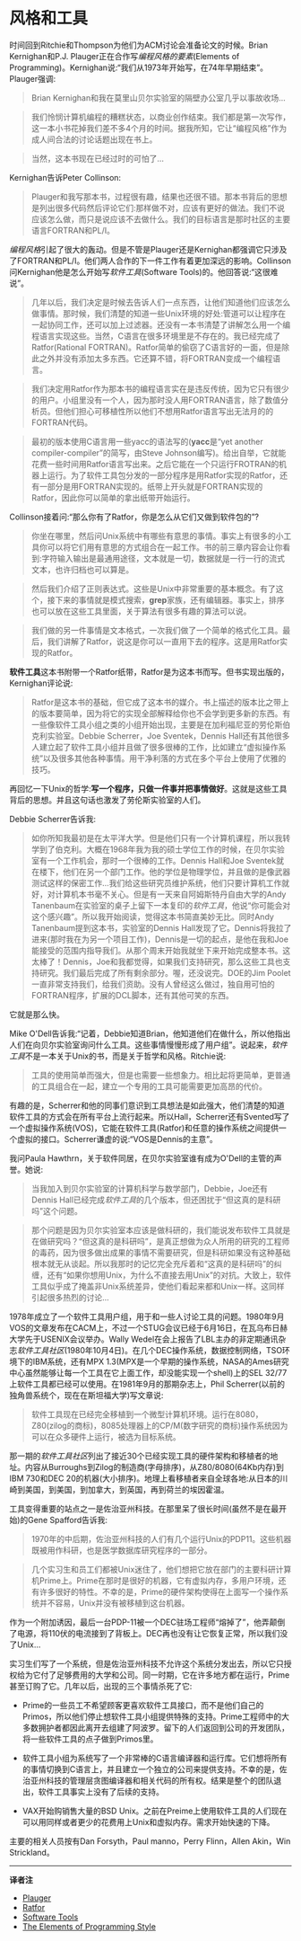 # 风格和工具

时间回到Ritchie和Thompson为他们为ACM讨论会准备论文的时候。Brian Kernighan和P.J. Plauger正在合作写*编程风格的要素*(Elements of Programming)。Kernighan说:“我们从1973年开始写，在74年早期结束”。Plauger强调:

> Brian Kernighan和我在莫里山贝尔实验室的隔壁办公室几乎以事故收场...

> 我们怜悯计算机编程的糟糕状态，以商业创作结束。我们都是第一次写作，这一本小书花掉我们差不多4个月的时间。据我所知，它让“编程风格”作为成人间合法的讨论话题出现在书上。

> 当然，这本书现在已经过时的可怕了...

Kernighan告诉Peter Collinson:

> Plauger和我写那本书，过程很有趣，结果也还很不错。那本书背后的思想是列出很多代码然后评论它们:那样做不对，应该有更好的做法。我们不说应该怎么做，而只是说应该不去做什么。我们的目标语言是那时社区的主要语言FORTRAN和PL/I。

*编程风格*引起了很大的轰动。但是不管是Plauger还是Kernighan都强调它只涉及了FORTRAN和PL/I。他们两人合作的下一件工作有着更加深远的影响。Collinson问Kernighan他是怎么开始写*软件工具*(Software Tools)的。他回答说:“这很难说”。

> 几年以后，我们决定是时候去告诉人们一点东西，让他们知道他们应该怎么做事情。那时候，我们清楚的知道一些Unix环境的好处:管道可以让程序在一起协同工作，还可以加上过滤器。还没有一本书清楚了讲解怎么用一个编程语言实现这些。当然，C语言在很多环境里是不存在的。我已经完成了Ratfor(Rational FORTRAN)。Ratfor简单的偷窃了C语言好的一面，但是除此之外并没有添加太多东西。它还算不错，将FORTRAN变成一个编程语言。

> 我们决定用Ratfor作为那本书的编程语言实在是违反传统，因为它只有很少的用户。小组里没有一个人，因为那时没人用FORTRAN语言，除了数值分析员。但他们担心可移植性所以他们不想用Ratfor语言写出无法月的的FORTRAN代码。

> 最初的版本使用C语言用一些yacc的语法写的(**yacc**是“yet another compiler-compiler”的简写，由Steve Johnson编写)。给出自举，它就能花费一些时间用Ratfor语言写出来。之后它能在一个只运行FROTRAN的机器上运行。为了软件工具包分发的一部分程序是用Ratfor实现的Ratfor，还有一部分是用FORTRAN实现的。纸带上开头就是FORTRAN实现的Ratfor，因此你可以简单的拿出纸带开始运行。

Collinson接着问:“那么你有了Ratfor，你是怎么从它们又做到软件包的”?

> 你坐在哪里，然后问Unix系统中有哪些有意思的事情。事实上有很多的小工具你可以将它们用有意思的方式组合在一起工作。书的前三章内容会让你看到:字符输入输出是最通用途径，文本就是一切，数据就是一行一行的流式文本，也许归档也可以算是。

> 然后我们介绍了正则表达式。这些是Unix中非常重要的基本概念。有了这个，接下来的事情就是模式搜索，**grep**家族，还有编辑器。事实上，排序也可以放在这些工具里面，关于算法有很多有趣的算法可以说。

> 我们做的另一件事情是文本格式，一次我们做了一个简单的格式化工具。最后，我们讲解了Ratfor，说这是你可以一直用下去的程序。这是用Ratfor实现的Ratfor。

**软件工具**这本书附带一个Ratfor纸带，Ratfor是为这本书而写。但书实现出版的，Kernighan评论说:

> Ratfor是这本书的基础，但它成了这本书的媒介。书上描述的版本比之带上的版本要简单，因为将它的实现全部解释给你也不会学到更多新的东西。有一些像软件工具小组之类的小组开始出现，主要是在加利福尼亚的劳伦斯伯克利实验室。Debbie Scherrer，Joe Sventek，Dennis Hall还有其他很多人建立起了软件工具小组并且做了很多很棒的工作，比如建立“虚拟操作系统”以及很多其他各种事情。用干净利落的方式在多个平台上使用了优雅的技巧。

再回忆一下Unix的哲学:**写一个程序，只做一件事并把事情做好**。这就是这些工具背后的思想。并且这句话也激发了劳伦斯实验室的人们。

Debbie Scherrer告诉我:

> 如你所知我最初是在太平洋大学。但是他们只有一个计算机课程，所以我转学到了伯克利。大概在1968年我为我的硕士学位工作的时候，在贝尔实验室有一个工作机会，那时一个很棒的工作。Dennis Hall和Joe Sventek就在楼下，他们在另一个部门工作。他的学位是物理学位，并且做的是像武器测试这样的保密工作...我们给这些研究员维护系统，他们只要计算机工作就好，对计算机本书毫不关心。但是有一天来自阿姆斯特丹自由大学的Andy Tanenbaum在实验室的桌子上留下一本复印的*软件工具*，他说“你可能会对这个感兴趣”。所以我开始阅读，觉得这本书简直美妙无比。同时Andy Tanenbaum提到这本书，实验室的Dennis Hall发现了它。Dennis将我拉了进来(那时我在为另一个项目工作)，Dennis是一切的起点，是他在我和Joe能接受的范围内指导我们。从那个周末开始我就坐下来开始完成整本书。这太棒了！Dennis，Joe和我都觉得，如果我们支持研究，那么这些工具也支持研究。我们最后完成了所有剩余部分。喔，还没说完。DOE的Jim Poolet一直非常支持我们，给我们资助。没有人曾经这么做过，独自用可怕的FORTRAN程序，扩展的DCL脚本，还有其他可笑的东西。

它就是那么快。

Mike O'Dell告诉我:“记着，Debbie知道Brian，他知道他们在做什么，所以他指出人们在向贝尔实验室询问什么工具。这些事情慢慢形成了用户组”。说起来，*软件工具*不是一本关于Unix的书，而是关于哲学和风格。Ritchie说:

> 工具的使用简单而强大，但是也需要一些想象力。相比起将更简单，更普通的工具组合在一起，建立一个专用的工具可能需要更加高昂的代价。

有趣的是，Scherrer和他的同事们意识到工具想法是如此强大，他们清楚的知道软件工具的方式会在所有平台上流行起来。所以Hall，Scherrer还有Svented写了一个虚拟操作系统(VOS)，它能在软件工具(Ratfor)和任意的操作系统之间提供一个虚拟的接口。Scherrer谦虚的说:“VOS是Dennis的主意”。

我问Paula Hawthrn，关于软件同居，在贝尔实验室谁有成为O'Dell的主管的声誉。她说:

> 当我加入到贝尔实验室的计算机科学与数学部门，Debbie，Joe还有Dennis Hall已经完成*软件工具*的几个版本，但还困扰于“但这真的是科研吗”这个问题。

> 那个问题是因为贝尔实验室本应该是做科研的，我们能说发布软件工具就是在做研究吗？“但这真的是科研吗”，是真正想做为众人所用的研究的工程师的毒药，因为很多做出成果的事情不需要研究，但是科研如果没有这种基础根本就无从谈起。所以我那时的记忆完全充斥着和“这真的是科研吗”的纠缠，还有“如果你想用Unix，为什么不直接去用Unix”的对抗。大致上，软件工具似乎成了掩盖非Unix系统差异，使他们看起来都和Unix一样。这同样引起很多热烈的讨论...

1978年成立了一个软件工具用户组，用于和一些人讨论工具的问题。1980年9月VOS的文章发布在CACM上，不过一个STUG会议已经于6月16日，在瓦乌布日赫大学先于USENIX会议举办。Wally Wedel在会上报告了LBL主办的非定期通讯杂志*软件工具社区*(1980年10月4日)。在几个DEC操作系统，数据控制网络，TSO环境下的IBM系统，还有MPX 1.3(MPX是一个早期的操作系统，NASA的Ames研究中心虽然能够让每一个工具在它上面工作，却没能实现一个shell)上的SEL 32/77上软件工具都已经可以使用。在1981年9月的那期杂志上，Phil Scherrer(以前的独角兽系统个，现在在斯坦福大学)写文章说:

> 软件工具现在已经完全移植到一个微型计算机环境。运行在8080，Z80(zilog的商标)，8085处理器上的CP/M(数字研究的商标)操作系统因为可以在众多硬件上运行，被选为目标系统。

那一期的*软件工具社区*列出了接近30个已经实现工具的硬件架构和移植者的地址。内容从Burroughs到Zilog的制造商(字母排序)，从Z80/8080(64Kb内存)到IBM 730和DEC 20的机器(大小排序)。地理上看移植者来自全球各地:从日本的川崎到美国，到美国，到加拿大，到英国，再到荷兰的埃因霍温。

工具变得重要的站点之一是佐治亚州科技。在那里呆了很长时间(虽然不是在最开始)的Gene Spafford告诉我:

> 1970年的中后期，佐治亚州科技的人们有几个运行Unix的PDP11。这些机器既被用作科研，也是医学数据库研究程序的一部分。

> 几个实习生和员工们都被Unix迷住了，他们想把它放在部门的主要科研计算机Prime上。Prime在那时是很好的机器，它有虚拟内存，多用户环境，还有许多很好的特性。不幸的是，Prime的硬件架构使得在上面写一个操作系统并不容易，Unix并没有被移植到这台机器。

作为一个附加诱因，最后一台PDP-11被一个DEC驻场工程师“熔掉了”，他弄颠倒了电源，将110伏的电流接到了背板上。DEC再也没有让它恢复正常，所以我们没了Unix...

实习生们写了一个系统，但是佐治亚州科技不允许这个系统分发出去，所以它只授权给为它付了足够费用的大学和公司。同一时期，它在许多地方都在运行，Prime甚至订购了它。几年以后，出现的三个事情杀死了它:

* Prime的一些员工不希望顾客更喜欢软件工具接口，而不是他们自己的Primos，所以他们停止想软件工具小组提供特殊的支持。Prime工程师中的大多数拥护者都因此离开去组建了阿波罗。留下的人们返回到公司的开发团队，将一些软件工具的点子做到Primos里。

* 软件工具小组为系统写了一个非常棒的C语言编译器和运行库。它们想将所有的事情切换到C语言上，并且建立一个独立的公司来提供支持。不幸的是，佐治亚州科技的管理层贪图编译器和相关代码的所有权。结果是整个的团队退出，软件工具事实上没有了后续的支持。

* VAX开始购销售大量的BSD Unix。之前在Preime上使用软件工具的人们现在可以用同样或者更少的花费用上Unix和虚拟内存。需求开始快速的下降。

主要的相关人员按有Dan Forsyth，Paul manno，Perry Flinn，Allen Akin，Win Strickland。



---
**译者注**

* [Plauger](http://plauger.com/)
* [Ratfor](http://sepwww.stanford.edu/doku.php?id=sep:software:ratfor)
* [Software Tools](https://www.amazon.com/Software-Tools-Brian-W-Kernighan/dp/020103669X)
* [The Elements of Programming Style ](http://www2.ing.unipi.it/~a009435/issw/extra/kp_elems_of_pgmng_sty.pdf)
